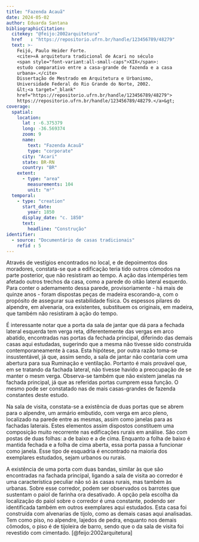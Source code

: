 ```yaml
---
title: "Fazenda Acauã"
date: 2024-05-02
author: Eduarda Santana
bibliographicCitation:
  citekey: "@feijo:2002arquitetura"
  href   : "https://repositorio.ufrn.br/handle/123456789/48279"
  text: >-
    Feijó, Paulo Heider Forte.
    <cite>«A arquitetura tradicional de Acari no século
    <span style="font-variant:all-small-caps">XIX</span>:
    estudo comparativo entre a casa-grande de fazenda e a casa
    urbana».</cite>
    Dissertação de Mestrado em Arquitetura e Urbanismo,
    Universidade Federal do Rio Grande do Norte, 2002.
    &lt;<a target="_blank"
    href="https://repositorio.ufrn.br/handle/123456789/48279">
    https://repositorio.ufrn.br/handle/123456789/48279.</a>&gt;
coverage:
  spatial:
    location:
      lat : -6.375379
      long: -36.569374
      zoom: 9
      name:
        text: "Fazenda Acauã"
        type: "corporate"
      city: "Acari"
      state: BR-RN
      country: "BR"
    extent:
      - type: "area"
        measurements: 104
        unit: "m²"
  temporal:
    - type: "creation"
      start_date:
        year: 1850
      display_date: "c. 1850"
      text:
        headline: "Construção"
identifier:
  - source: "Documentário de casas tradicionais"
    refid : 5
---
```


Através de vestígios encontrados no local, e de depoimentos dos moradores, constata-se que a edificação teria tido outros cômodos na parte posterior, que não resistiram ao tempo. A ação das intempéries tem afetado outros trechos da casa, como a parede do oitão lateral esquerdo. Para conter o ademamento dessa parede, provisoriamente - há mais de quinze anos - foram dispostas peças de madeira escorando-a, com o propósito de assegurar sua estabilidade física. Os espessos pilares do alpendre, em alvenaria, ora existentes, substituem os originais, em madeira, que também não resistiram à ação do tempo.

É interessante notar que a porta da sala de jantar que dá para a fechada lateral esquerda tem verga reta, diferentemente das vergas em arco abatido, encontradas nas portas da fechada principal, diferindo das demais casas aqui estudadas, sugerindo que a mesma não tivesse sido construída contemporaneamente à casa. Esta hipótese, por outra razão toma-se insustentável, já que, assim sendo, a sala de jantar não contaria com uma abertura para sua Ruminação e ventilação. Portanto é mais provável que, em se tratando da fachada lateral, não tivesse havido a preocupação de se manter o mesm verga. Observa-se também que não existem janelas na fachada principal, já que as referidas portas cumprem essa função. O mesmo pode ser constatado nas de mais casas-grandes de fazenda constantes deste estudo.

Na sala de visita, constata-se a existência de duas portas que se abrem para o alpendre, um armário embutido, com verga em arco pleno, localizado na  parede entre as mesmas, assim como janelas para as fachadas laterais. Estes elementos assim dispostos constituem uma composição muito recorrente nas edificações rurais em análise. São com postas de duas folhas: a de baixo e a de cima. Enquanto a folha de baixo é mantida fechada e  a folha de cima aberta, essa porta passa a funcionar como janela. Esse tipo de esquadria é encontrado na maioria dos exemplares estudados, sejam  urbanos ou rurais.

A existência de uma porta com duas bandas, similar às que são encontradas na fachada principal, ligando a sala de visita ao corredor é uma  característica peculiar não só às casas rurais, mas também às urbanas. Sobre esse corredor, podem ser observados os barrotes que sustentam o paiol  de farinha ora desativado. A opção pela escolha da localização do paiol sobre o corredor é uma constante, podendo ser identificada também em outros  exemplares aqui estudados. Esta casa foi construída com alvenarias de tijolo, como as demais casas aqui analisadas. Tem como piso, no alpendre,  lajedos de pedra, enquanto nos demais cômodos, o piso é de tijoleira de barro, sendo que o da sala de visita foi revestido com cimentado. [@feijo:2002arquitetura]
